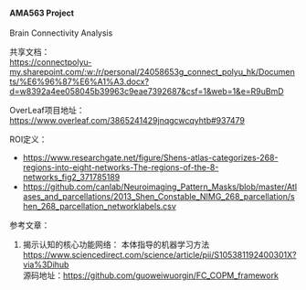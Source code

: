 #### AMA563 Project
Brain Connectivity Analysis

共享文档：<br>
https://connectpolyu-my.sharepoint.com/:w:/r/personal/24058653g_connect_polyu_hk/Documents/%E6%96%87%E6%A1%A3.docx?d=w8392a4ee058045b39963c9eae7392687&csf=1&web=1&e=R9uBmD

OverLeaf项目地址：<br>
https://www.overleaf.com/3865241429jnqgcwcqyhtb#937479

ROI定义：<br>
- https://www.researchgate.net/figure/Shens-atlas-categorizes-268-regions-into-eight-networks-The-regions-of-the-8-networks_fig2_371785189 <br>
- https://github.com/canlab/Neuroimaging_Pattern_Masks/blob/master/Atlases_and_parcellations/2013_Shen_Constable_NIMG_268_parcellation/shen_268_parcellation_networklabels.csv

参考文章：

1. 揭示认知的核心功能网络： 本体指导的机器学习方法
https://www.sciencedirect.com/science/article/pii/S105381192400301X?via%3Dihub <br>
源码地址：https://github.com/guoweiwuorgin/FC_COPM_framework
